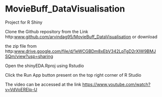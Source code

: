 # MovieBuff_DataVisualisation
Project for R Shiny 

Clone the Github repository from the Link http:www.github.com/arvindag95/MovieBuff_DataVisualisation or download

the zip file from http:www.drive.google.com/file/d/1eWCGBDm8xEbV342LpTgD2rXIW9BMJSQm/view?usp=sharing

Open the shinyEDA.Rproj using Rstudio

Click the Run App button present on the top right corner of R Studio

The video can be accessed at the link https://www.youtube.com/watch?v=VdVoEREIp-U
